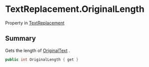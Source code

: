 # TextReplacement.OriginalLength

Property in [TextReplacement](/docs/api/csharp/yarn.compiler.upgrader.textreplacement.md)

## Summary


Gets the length of  [OriginalText](yarn.compiler.upgrader.textreplacement.originaltext.md) .


```csharp
public int OriginalLength { get }
```

